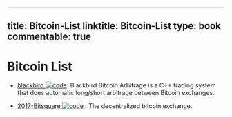 
---
title: Bitcoin-List
linktitle: Bitcoin-List
type: book
commentable: true
---

# Bitcoin List

- [blackbird ![code](https://ng-tech.icu/assets/code.svg)](https://github.com/butor/blackbird): Blackbird Bitcoin Arbitrage is a C++ trading system that does automatic long/short arbitrage between Bitcoin exchanges.

- [2017-Bitsquare ![code](https://ng-tech.icu/assets/code.svg) ](https://github.com/bitsquare/bitsquare): The decentralized bitcoin exchange.

    